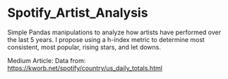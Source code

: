 # Spotify_Artist_Analysis
Simple Pandas manipulations to analyze how artists have performed over the last 5 years. I propose using a h-index metric to determine most consistent, most popular, rising stars, and let downs. 

Medium Article: 
Data from: https://kworb.net/spotify/country/us_daily_totals.html
